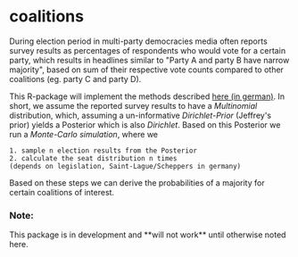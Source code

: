 coalitions
==========

During election period in multi-party democracies media often reports survey 
results as percentages of respondents who would vote for a certain party, 
which results in headlines similar to "Party A and party B have narrow majority", 
based on sum of their respective vote counts compared to other coalitions (eg. 
party C and party D). 

This R-package will implement the methods described 
<a href= "http://www.stablab.stat.uni-muenchen.de/sites/files/wahlen.pdf)"> 
here (in german)</a>. 
In short, we assume the reported survey results to have a *Multinomial* distribution, 
which, assuming a un-informative *Dirichlet-Prior* (Jeffrey's prior) yields a 
Posterior which is also *Dirichlet*. Based on this Posterior we run a 
*Monte-Carlo simulation*, where we <br/>

    1. sample n election results from the Posterior
    2. calculate the seat distribution n times
    (depends on legislation, Saint-Lague/Scheppers in germany) 

Based on these steps we can derive the probabilities of a majority for certain 
coalitions of interest. <br/>

<h3>Note:</h3>
This package is in development and **will not work** until otherwise noted here.
